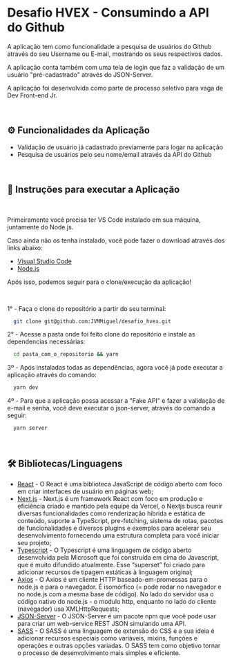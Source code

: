 <h1>Desafio HVEX - Consumindo a API do Github</h1>

<p>A aplicação tem como funcionalidade a pesquisa de usuários do Github através do seu Username ou E-mail, mostrando os seus respectivos dados.</p>
<p>A aplicação conta também com uma tela de login que faz a validação de um usuário "pré-cadastrado" através do JSON-Server.</p>
<p>A aplicação foi desenvolvida como parte de processo seletivo para vaga de Dev Front-end Jr.</p>

<br />

<h2>⚙️ Funcionalidades da Aplicação</h2>

<ul>
  <li>Validação de usuário já cadastrado previamente para logar na aplicação</li>
  <li>Pesquisa de usuários pelo seu nome/email através da API do Github</li>
</ul>

<br />

<h2>🔧 Instruções para executar a Aplicação</h2>

<br />

<p>Primeiramente você precisa ter VS Code instalado em sua máquina, juntamente do Node.js.</p>
<p>Caso ainda não os tenha instalado, você pode fazer o download através dos links abaixo:</p>

* [Visual Studio Code](https://code.visualstudio.com/download)
* [Node.js](https://nodejs.org/en/download/)

Após isso, podemos seguir para o clone/execução da aplicação!

<br />

1° - Faça o clone do repositório a partir do seu terminal:
```bash
  git clone git@github.com:JVMMiguel/desafio_hvex.git
```

2° - Acesse a pasta onde foi feito clone do repositório e instale as dependencias necessárias:
```bash
  cd pasta_com_o_repositorio && yarn
```

3º - Após instaladas todas as dependências, agora você já pode executar a aplicação através do comando: 
```bash
  yarn dev
```

4º - Para que a aplicação possa acessar a "Fake API" e fazer a validação de e-mail e senha, você deve executar o json-server, através do comando a seguir: 
```bash
  yarn server
```

<br />

<h2>🛠️ Bibliotecas/Linguagens</h2>

 * [React](https://pt-br.reactjs.org/) - O React é uma biblioteca JavaScript de código aberto com foco em criar interfaces de usuário em páginas web;
 * [Next.js](https://nextjs.org/) - Next.js é um framework React com foco em produção e eficiência criado e mantido pela equipe da Vercel, o Nextjs busca reunir diversas funcionalidades como renderização hibrida e estática de conteúdo, suporte a TypeScript, pre-fetching, sistema de rotas, pacotes de funcionalidades e diversos plugins e exemplos para acelerar seu desenvolvimento fornecendo uma estrutura completa para você iniciar seu projeto;
 * [Typescript](https://www.typescriptlang.org/) - O Typescript é uma linguagem de código aberto desenvolvida pela Microsoft que foi construída em cima do Javascript, que é muito difundido atualmente. Esse “superset” foi criado para adicionar recursos de tipagem estáticas à linguagem original;
 * [Axios](https://axios-http.com/docs/intro) - O Axios é um cliente HTTP baseado-em-promessas para o node.js e para o navegador. É isomórfico (= pode rodar no navegador e no node.js com a mesma base de código). No lado do servidor usa o código nativo do node.js - o modulo http, enquanto no lado do cliente (navegador) usa XMLHttpRequests;
 * [JSON-Server](https://www.npmjs.com/package/json-server) - O JSON-Server é um pacote npm que você pode  usar para criar um web-service REST JSON simulando uma API.
 * [SASS](https://sass-lang.com/) - O SASS é uma linguagem de extensão do CSS e a sua ideia é adicionar recursos especiais como variáveis, mixins, funções e operações e outras opções variadas. O SASS tem como objetivo tornar o processo de desenvolvimento mais simples e eficiente.
